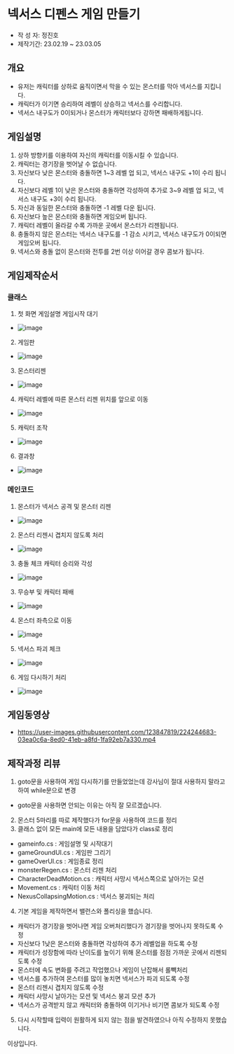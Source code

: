 # 넥서스 디펜스 게임 만들기
- 작 성 자: 정진호 
- 제작기간: 23.02.19 ~ 23.03.05

## 개요
- 유저는 캐릭터를 상하로 움직이면서 막을 수 있는 몬스터를 막아 넥서스를 지킵니다.
- 캐릭터가 이기면 승리하여 레벨이 상승하고 넥서스를 수리합니다.
- 넥서스 내구도가 0이되거나 몬스터가 캐릭터보다 강하면 패배하게됩니다.

## 게임설명
1. 상하 방향키를 이용하여 자신의 캐릭터를 이동시킬 수 있습니다.
2. 캐릭터는 경기장을 벗어날 수 없습니다.
3. 자신보다 낮은 몬스터와 충돌하면 1~3 레벨 업 되고, 넥서스 내구도 +1이 수리 됩니다.
4. 자신보다 레벨 1이 낮은 몬스터와 충돌하면 각성하여 추가로 3~9 레벨 업 되고, 넥서스 내구도 +3이 수리 됩니다.
5. 자신과 동일한 몬스터와 충돌하면 -1 레벨 다운 됩니다.
6. 자신보다 높은 몬스터와 충돌하면 게임오버 됩니다.
7. 캐릭터 레벨이 올라갈 수록 가까운 곳에서 몬스터가 리젠됩니다.
8. 충돌하지 않은 몬스터는 넥서스 내구도를 -1 감소 시키고, 넥서스 내구도가 0이되면 게임오버 됩니다.
9. 넥서스와 충돌 없이 몬스터와 전투를 2번 이상 이어갈 경우 콤보가 됩니다.


## 게임제작순서
### 클래스 
1. 첫 화면 게임설명 게임시작 대기
- ![image](https://user-images.githubusercontent.com/123847819/224242638-01933daf-3fd9-4284-960f-e12f383c2b8d.png)

2. 게임판
- ![image](https://user-images.githubusercontent.com/123847819/224243213-5ebfc7e9-d865-4047-bd1c-cf38646b23a9.png)

3. 몬스터리젠
- ![image](https://user-images.githubusercontent.com/123847819/224243326-1c9b78a6-06f8-4a64-ace4-ed40feeae600.png)

4. 캐릭터 레벨에 따른 몬스터 리젠 위치를 앞으로 이동
- ![image](https://user-images.githubusercontent.com/123847819/224244811-d9e5e8c1-28a2-4658-b559-8377b235913f.png)

5. 캐릭터 조작
- ![image](https://user-images.githubusercontent.com/123847819/224244343-91751fbb-7ded-4833-b6da-478e454d3c6b.png)

6. 결과창
- ![image](https://user-images.githubusercontent.com/123847819/224244461-08e830bd-ac76-4ea6-a67f-054468254f99.png)

### 메인코드
1. 몬스터가 넥서스 공격 및 몬스터 리젠
- ![image](https://user-images.githubusercontent.com/123847819/224245979-bb804c42-b3cd-428f-8131-8a87ff3ce460.png)

2. 몬스터 리젠시 겹치지 않도록 처리
- ![image](https://user-images.githubusercontent.com/123847819/224246154-b433ee9a-e294-4fd8-9bd1-cd2c7408d3d8.png)

3. 충돌 체크 캐릭터 승리와 각성
- ![image](https://user-images.githubusercontent.com/123847819/224246398-2fa2439c-0115-4367-897b-b034e32b55b4.png)


3. 무승부 및 캐릭터 패배
- ![image](https://user-images.githubusercontent.com/123847819/224246569-56778732-326b-4e0c-bd5e-a7d6e2e6d179.png)

4. 몬스터 좌측으로 이동
- ![image](https://user-images.githubusercontent.com/123847819/224246604-7bad4a5d-2d6f-4b12-b7df-5d5b854ef420.png)

5. 넥서스 파괴 체크
- ![image](https://user-images.githubusercontent.com/123847819/224246666-fd4a83d6-0fc5-42da-a4ff-d44827aad0b1.png)

6. 게임 다시하기 처리
- ![image](https://user-images.githubusercontent.com/123847819/224247793-bf62a5af-5ed9-4b6e-99a2-9bf7eacbc371.png)

## 게임동영상
- https://user-images.githubusercontent.com/123847819/224244683-03ea0c6a-8ed0-41eb-a8fd-1fa92eb7a330.mp4

## 제작과정 리뷰
1. goto문을 사용하여 게임 다시하기를 만들었었는데 강사님이 절대 사용하지 말라고 하여 while문으로 변경
- goto문을 사용하면 안되는 이유는 아직 잘 모르겠습니다.
2. 몬스터 5마리를 따로 제작했다가 for문을 사용하여 코드를 정리
3. 클래스 없이 모든 main에 모든 내용을 담았다가 class로 정리
- gameinfo.cs : 게임설명 및 시작대기
- gameGroundUI.cs : 게임판 그리기
- gameOverUI.cs : 게임종료 정리
- monsterRegen.cs : 몬스터 리젠 처리
- CharacterDeadMotion.cs : 캐릭터 사망시 넥서스쪽으로 날아가는 모션
- Movement.cs : 캐릭터 이동 처리
- NexusCollapsingMotion.cs : 넥서스 붕괴되는 처리
4. 기본 게임을 제작하면서 밸런스와 폴리싱을 했습니다.
- 캐릭터가 경기장을 벗어나면 게임 오버처리했다가 경기장을 벗어나지 못하도록 수정
- 자신보다 1낮은 몬스터와 충돌하면 각성하여 추가 레벨업을 하도록 수정
- 캐릭터가 성장함에 따라 난이도를 높이기 위해 몬스터를 점점 가까운 곳에서 리젠되도록 수정
- 몬스터에 속도 변화를 주려고 작업했으나 게임이 난잡해서 롤빽처리
- 넥서스를 추가하여 몬스터를 많이 놓치면 넥서스가 파괴 되도록 수정
- 몬스터 리젠시 겹치지 않도록 수정
- 캐릭터 사망시 날아가는 모션 및 넥서스 붕괴 모션 추가
- 넥서스가 공격받지 않고 캐릭터와 충돌하여 이기거나 비기면 콤보가 되도록 수정
5. 다시 시작할때 입력이 원활하게 되지 않는 점을 발견하였으나 아직 수정하지 못했습니다.

이상입니다.


